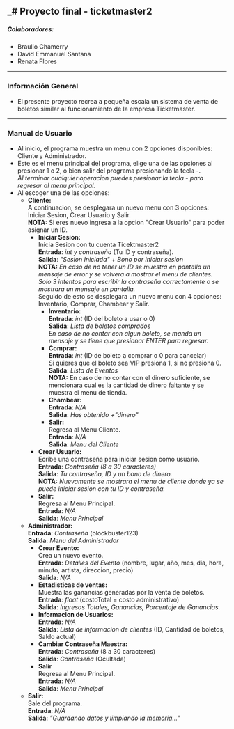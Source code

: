 _# Proyecto final - ticketmaster2
---
##### Colaboradores:
- Braulio Chamerry 
- David Emmanuel Santana 
- Renata Flores
---
### Información General
- El presente proyecto recrea a pequeña escala un sistema de venta de boletos similar al funcionamiento de la empresa Ticketmaster. 
---
### Manual de Usuario
- Al inicio, el programa muestra un menu con 2 opciones disponibles: Cliente y Administrador.
- Este es el menu principal del programa, elige una de las opciones al presionar 1 o 2, o bien salir del programa presionando la tecla -. <br>
  _Al terminar cualquier operacion puedes presionar la tecla - para regresar al menu principal._
- Al escoger una de las opciones: <br>
    - __Cliente:__ <br>
    A continuacion, se desplegara un nuevo menu con 3 opciones: Iniciar Sesion, Crear Usuario y Salir. <br>
    __NOTA:__ Si eres nuevo ingresa a la opcion "Crear Usuario" para poder asignar un ID. 
      - __Iniciar Sesion:__  <br>
      Inicia Sesion con tu cuenta Ticektmaster2 <br>
      **Entrada**: *int y contraseña* (Tu ID y contraseña). <br>
      **Salida**: *"Sesion Iniciada" + Bono por iniciar sesion*  <br>
      __NOTA:__ _En caso de no tener un ID se muestra en pantalla un mensaje de error y se volvera a mostrar
      el menu de clientes._ <br>
      _Solo 3 intentos para escribir la contraseña correctamente o se mostrara un mensaje en pantalla._ <br>
      Seguido de esto se desplegara un nuevo menu con 4 opciones: Inventario, Comprar, Chambear y Salir. <br>
        - __Inventario:__ <br>
        **Entrada**: *int* (ID del boleto a usar o 0) <br>
        **Salida**: *Lista de boletos comprados* <br>
        _En caso de no contar con algun boleto, se manda un mensaje y se tiene que presionar ENTER para regresar._
        - __Comprar:__ <br> 
        **Entrada**: *int* (ID de boleto a comprar o 0 para cancelar) <br>
        Si quieres que el boleto sea VIP presiona 1, si no presiona 0. <br>
        **Salida**: *Lista de Eventos* <br>
        __NOTA:__ En caso de no contar con el dinero suficiente, se mencionara cual es la cantidad de dinero faltante
        y se muestra el menu de tienda. <br>
        - __Chambear:__ <br>
        **Entrada**: *N/A* <br>
        **Salida**: *Has obtenido +"dinero"* <br>
        - __Salir:__ <br>
        Regresa al Menu Cliente. <br>
        **Entrada**: *N/A* <br>
        **Salida**: *Menu del Cliente* <br>
      - __Crear Usuario:__ <br>
      Ecribe una contraseña para iniciar sesion como usuario. <br>
      **Entrada**: *Contraseña (8 a 30 caracteres)* <br>
      **Salida**: *Tu contraseña, ID y un bono de dinero.* <br>
      __NOTA:__  _Nuevamente se mostrara el menu de cliente donde ya se puede iniciar sesion con tu ID y contraseña._ <br>
      - __Salir:__ <br>
      Regresa al Menu Principal. <br>
      **Entrada**: *N/A* <br>
      **Salida**: *Menu Principal* <br>
    - __Administrador:__ <br>
    **Entrada**: *Contraseña* (blockbuster123) <br>
    **Salida**: *Menu del Administrador* <br>
      - __Crear Evento:__ <br>
      Crea un nuevo evento. <br>
      **Entrada**: *Detalles del Evento* (nombre, lugar, año, mes, dia, hora, minuto, artista, direccion, precio) <br>
      **Salida**: *N/A* <br>
      - __Estadisticas de ventas:__ <br>
      Muestra las ganancias generadas por la venta de boletos. <br>
      **Entrada**: *float* (costoTotal = costo administrativo) <br>
      **Salida**: *Ingresos Totales, Ganancias, Porcentaje de Ganancias.* <br>
      - __Informacion de Usuarios:__ <br>
      **Entrada**: *N/A* <br>
      **Salida**: *Lista de informacion de clientes* (ID, Cantidad de boletos, Saldo actual) <br>
      - __Cambiar Contraseña Maestra:__ <br>
      **Entrada**: *Contraseña* (8 a 30 caracteres) <br>
      **Salida**: *Contraseña* (Ocultada) <br>
      - __Salir__ <br>
      Regresa al Menu Principal. <br>
      **Entrada**: *N/A* <br>
      **Salida**: *Menu Principal* <br>
    - __Salir:__ <br>
    Sale del programa. <br>
    **Entrada**: *N/A* <br>
    **Salida**: *"Guardando datos y limpiando la memoria..."* <br>
    
      
      
        
  

